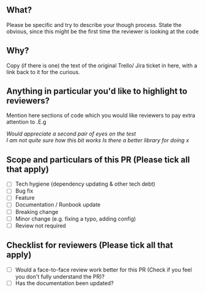 ## What?

Please be specific and try to describe your though process. State the obvious, since this might be the first time the reviewer is looking at the code

## Why?

Copy (if there is one) the text of the original Trello/ Jira ticket in here, with a link back to it for the curious.

## Anything in particular you'd like to highlight to reviewers?

Mention here sections of code which you would like reviewers to pay extra attention to .E.g

_Would appreciate a second pair of eyes on the test_  
_I am not quite sure how this bit works_
_Is there a better library for doing x_

## Scope and particulars of this PR (Please tick all that apply)

-   [ ] Tech hygiene (dependency updating & other tech debt)
-   [ ] Bug fix
-   [ ] Feature
-   [ ] Documentation / Runbook update
-   [ ] Breaking change
-   [ ] Minor change (e.g. fixing a typo, adding config)
-   [ ] Review not required

## Checklist for **reviewers** (Please tick all that apply)

-   [ ] Would a face-to-face review work better for this PR (Check if you feel you don't fully understand the PR)?
-   [ ] Has the documentation been updated?
